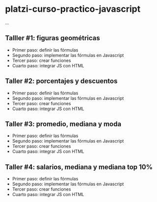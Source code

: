 # platzi-curso-practico-javascript

...

## Talller #1: figuras geométricas

- Primer paso: definir las fórmulas
- Segundo paso: implementar las fórmulas en Javascript 
- Tercer paso: crear funciones
- Cuarto paso: integrar JS con HTML

## Taller #2: porcentajes y descuentos

- Primer paso: definir las fórmulas
- Segundo paso: implementar las fórmulas en Javascript 
- Tercer paso: crear funciones
- Cuarto paso: integrar JS con HTML

## Taller #3: promedio, mediana y moda

- Primer paso: definir las fórmulas
- Segundo paso: implementar las fórmulas en Javascript 
- Tercer paso: crear funciones
- Cuarto paso: integrar JS con HTML

## Taller #4: salarios, mediana y mediana top 10%

- Primer paso: definir las fórmulas
- Segundo paso: implementar las fórmulas en Javascript 
- Tercer paso: crear funciones
- Cuarto paso: integrar JS con HTML